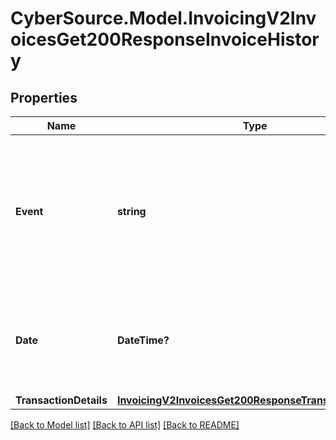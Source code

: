 # CyberSource.Model.InvoicingV2InvoicesGet200ResponseInvoiceHistory
## Properties

Name | Type | Description | Notes
------------ | ------------- | ------------- | -------------
**Event** | **string** | The event triggered for the invoice.  Possible values:  - &#x60;CREATE&#x60;  - &#x60;UPDATE&#x60;  - &#x60;SEND&#x60;  - &#x60;RESEND&#x60;  - &#x60;REMINDER&#x60;  - &#x60;PAYMENT&#x60;  - &#x60;CANCEL&#x60;  | [optional] 
**Date** | **DateTime?** | The date and time when the invoice event was triggered in ISO 8601 format. Format: YYYY-MM-DDThh:mm:ssZ  | [optional] 
**TransactionDetails** | [**InvoicingV2InvoicesGet200ResponseTransactionDetails**](InvoicingV2InvoicesGet200ResponseTransactionDetails.md) |  | [optional] 

[[Back to Model list]](../README.md#documentation-for-models) [[Back to API list]](../README.md#documentation-for-api-endpoints) [[Back to README]](../README.md)

